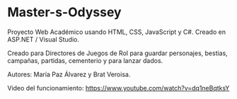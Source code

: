# Master-s-Odyssey
Proyecto Web Académico usando HTML, CSS, JavaScript y C#. Creado en  ASP.NET / Visual Studio.

Creado para Directores de Juegos de Rol para guardar personajes, bestias, campañas, partidas, cementerio y para lanzar dados.

Autores: María Paz Álvarez y Brat Veroisa.

Video del funcionamiento: https://www.youtube.com/watch?v=dq1neBqtksY
